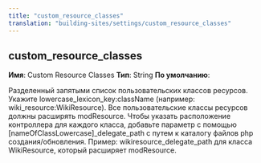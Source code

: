 ```yaml
---
title: "custom_resource_classes"
translation: "building-sites/settings/custom_resource_classes"
---
```


## custom\_resource\_classes

**Имя**: Custom Resource Classes
**Тип**: String
**По умолчанию**:

Разделенный запятыми список пользовательских классов ресурсов. Укажите lowercase\_lexicon\_key:className (например: wiki\_resource:WikiResource). Все пользовательские классы ресурсов должны расширять modResource. Чтобы указать расположение контроллера для каждого класса, добавьте параметр с помощью \[nameOfClassLowercase\]\_delegate\_path с путем к каталогу файлов php создания/обновления. Пример: wikiresource\_delegate\_path для класса WikiResource, который расширяет modResource.
